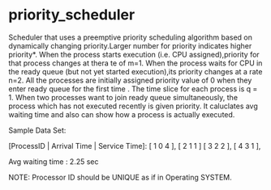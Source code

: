 # priority_scheduler
Scheduler that uses a preemptive priority scheduling algorithm based on dynamically changing priority.Larger number for priority indicates higher priority*. When the process starts execution (i.e. CPU assigned),priority for that process changes at thera te of m=1. When the process waits for CPU in the ready queue (but not yet started execution),its priority changes at a rate n=2. All the processes are initially assigned priority value of 0 when	they enter ready queue for the first time . The time slice for each process is q = 1. When two processes want to join ready queue simultaneously, the process which has not executed recently is given priority. It caluclates avg waiting time and also can show how a process is actually executed.

Sample Data Set:

[ProcessID | Arrival Time | Service Time]:
[  1            0                 4 ],
[  2            1                 1 ]
[  3            2                 2 ],
[  4            3                 1 ],

Avg waiting time : 2.25 sec

NOTE: Processor ID should be UNIQUE as if in Operating SYSTEM.
